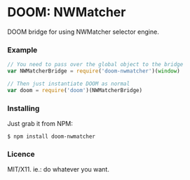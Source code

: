 # DOOM: NWMatcher

DOOM bridge for using NWMatcher selector engine.


### Example

```js
// You need to pass over the global object to the bridge
var NWMatcherBridge = require('doom-nwmatcher')(window)

// Then just instantiate DOOM as normal
var doom = require('doom')(NWMatcherBridge)
```


### Installing

Just grab it from NPM:

    $ npm install doom-nwmatcher


### Licence

MIT/X11. ie.: do whatever you want.

[Calliope]: https://github.com/killdream/calliope
[es5-shim]: https://github.com/kriskowal/es5-shim
